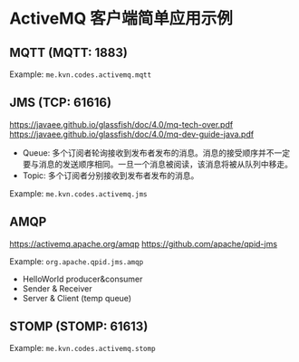 # ActiveMQ 客户端简单应用示例

## MQTT (MQTT: 1883)

Example: `me.kvn.codes.activemq.mqtt`

## JMS (TCP: 61616)

https://javaee.github.io/glassfish/doc/4.0/mq-tech-over.pdf
https://javaee.github.io/glassfish/doc/4.0/mq-dev-guide-java.pdf

- Queue: 多个订阅者轮询接收到发布者发布的消息。消息的接受顺序并不一定要与消息的发送顺序相同。一旦一个消息被阅读，该消息将被从队列中移走。
- Topic: 多个订阅者分别接收到发布者发布的消息。

Example: `me.kvn.codes.activemq.jms`

## AMQP

https://activemq.apache.org/amqp
https://github.com/apache/qpid-jms

Example: `org.apache.qpid.jms.amqp`
- HelloWorld producer&consumer
- Sender & Receiver
- Server & Client (temp queue)

## STOMP (STOMP: 61613)

Example: `me.kvn.codes.activemq.stomp`